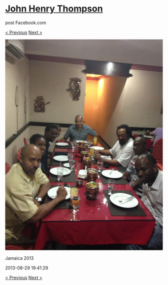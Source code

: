 # [John Henry Thompson](../README.md)
post Facebook.com

[< Previous](2013-08-29-68.md) [Next >](2013-08-29-70.md)

[![](../media/2013-08-29/Jamaica-2080.jpg)](../README.md)

Jamaica 2013

2013-08-29 19:41:29

[< Previous](2013-08-29-68.md) [Next >](2013-08-29-70.md)